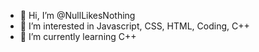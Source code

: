 - 👋 Hi, I’m @NullLikesNothing
- 👀 I’m interested in Javascript, CSS, HTML, Coding, C++
- 🌱 I’m currently learning C++

<!---
NullLikesNothing/NullLikesNothing is a ✨ special ✨ repository because its `README.md` (this file) appears on your GitHub profile.
You can click the Preview link to take a look at your changes.
--->
